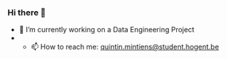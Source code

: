 ### Hi there 👋

- 🔭 I’m currently working on a Data Engineering Project
- - 📫 How to reach me: quintin.mintiens@student.hogent.be

<!--
**quintinmintiens/QuintinMintiens** is a ✨ _special_ ✨ repository because its `README.md` (this file) appears on your GitHub profile.

Here are some ideas to get you started:

- 🔭 I’m currently working on ...
- 🌱 I’m currently learning ...
- 👯 I’m looking to collaborate on ...
- 🤔 I’m looking for help with ...
- 💬 Ask me about ...
- 📫 How to reach me: ...
- 😄 Pronouns: ...
- ⚡ Fun fact: ...
-->

